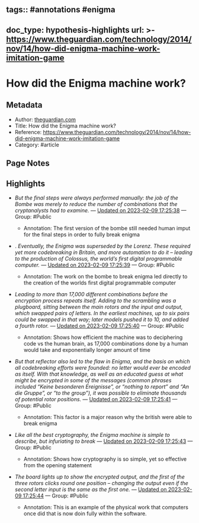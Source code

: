 tags:: #annotations #enigma
---
doc_type: hypothesis-highlights
url: >-
  https://www.theguardian.com/technology/2014/nov/14/how-did-enigma-machine-work-imitation-game
---

# How did the Enigma machine work?

## Metadata
- Author: [theguardian.com]()
- Title: How did the Enigma machine work?
- Reference: https://www.theguardian.com/technology/2014/nov/14/how-did-enigma-machine-work-imitation-game
- Category: #article

## Page Notes
## Highlights
- *But the final steps were always performed manually: the job of the Bombe was merely to reduce the number of combinations that the cryptanalysts had to examine.* — [Updated on 2023-02-09 17:25:38](https://hyp.is/rdWFZKjIEe2547v20w1IjQ/www.theguardian.com/technology/2014/nov/14/how-did-enigma-machine-work-imitation-game) — Group: #Public
    - Annotation: The first version of the bombe still needed human imput for the final steps in order to fully break enigma
- . *Eventually, the Enigma was superseded by the Lorenz. These required yet more codebreaking in Britain, and more automation to do it – leading to the production of Colossus, the world’s first digital programmable computer.* — [Updated on 2023-02-09 17:25:39](https://hyp.is/rnF35KjIEe2dmisqtu8-PQ/www.theguardian.com/technology/2014/nov/14/how-did-enigma-machine-work-imitation-game) — Group: #Public
    - Annotation: The work on the bombe to break enigma led directly to the creation of the worlds first digital programmable computer
- *Leading to more than 17,000 different combinations before the encryption process repeats itself. Adding to the scrambling was a plugboard, sitting between the main rotors and the input and output, which swapped pairs of letters. In the earliest machines, up to six pairs could be swapped in that way; later models pushed it to 10, and added a fourth rotor.* — [Updated on 2023-02-09 17:25:40](https://hyp.is/r0anrKjIEe21_S96n8a38w/www.theguardian.com/technology/2014/nov/14/how-did-enigma-machine-work-imitation-game) — Group: #Public
    - Annotation: Shows how efficient the machine was to deciphering code vs the human brain, as 17,000 combinations done by a human would take and exponentially longer amount of time
- *But that reflector also led to the flaw in Enigma, and the basis on which all codebreaking efforts were founded: no letter would ever be encoded as itself. With that knowledge, as well as an educated guess at what might be encrypted in some of the messages (common phrases included “Keine besonderen Ereignisse”, or “nothing to report” and “An die Gruppe”, or “to the group”), it was possible to eliminate thousands of potential rotor positions.* — [Updated on 2023-02-09 17:25:41](https://hyp.is/r_3sAKjIEe2HDd-ZmXYOTA/www.theguardian.com/technology/2014/nov/14/how-did-enigma-machine-work-imitation-game) — Group: #Public
    - Annotation: This factor is a major reason why the british were able to break enigma
- *Like all the best cryptography, the Enigma machine is simple to describe, but infuriating to break* — [Updated on 2023-02-09 17:25:43](https://hyp.is/sQQ3TqjIEe2-b1-RUePNhg/www.theguardian.com/technology/2014/nov/14/how-did-enigma-machine-work-imitation-game) — Group: #Public
    - Annotation: Shows how cryptography is so simple, yet so effective from the opening statement

- *The board lights up to show the encrypted output, and the first of the three rotors clicks round one position – changing the output even if the second letter input is the same as the first one.* — [Updated on 2023-02-09 17:25:44](https://hyp.is/sZefSKjIEe27XzNsPgy1yQ/www.theguardian.com/technology/2014/nov/14/how-did-enigma-machine-work-imitation-game) — Group: #Public
    - Annotation: This is an example of the physical work that computers once did that is now doin fully within the software.


